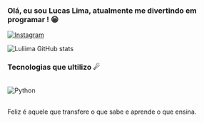 

### Olá, eu sou Lucas Lima, atualmente me divertindo em programar ! 😁

[![Instagram](https://img.shields.io/badge/Instagram-E4405F?style=for-the-badge&logo=instagram&logoColor=white)](https://www.instagram.com/_limads/)

![Luliima GitHub stats](https://github-readme-stats.vercel.app/api?username=Luliima&show_icons=true&theme=transparent)

### Tecnologias que ultilizo ☄

<div style= "display: inline_block"> <br/>
<img align="center" alt= "Python "  src= "https://img.shields.io/badge/Python-14354C?style=for-the-badge&logo=python&logoColor=white" >
</div> <br/>

Feliz é aquele que transfere o que sabe e aprende o que ensina. 
